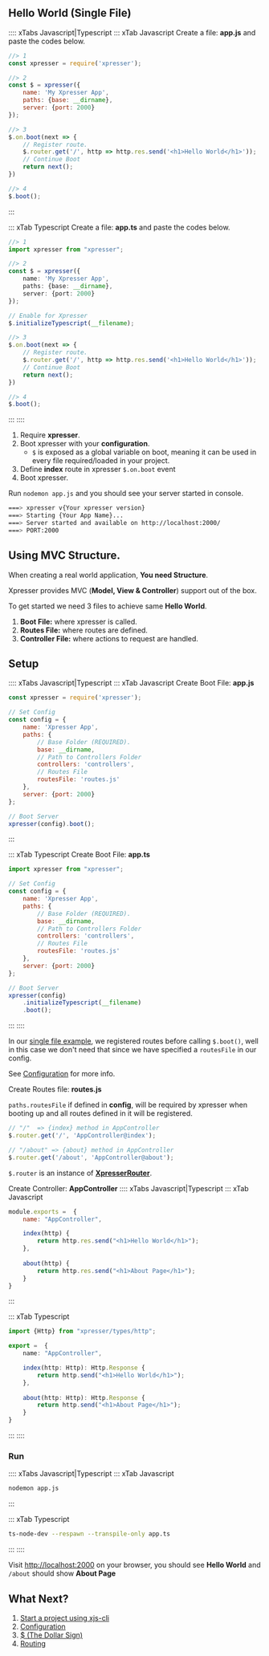 ## Hello World (Single File)
:::: xTabs Javascript|Typescript
::: xTab Javascript
Create a file: **app.js** and paste the codes below.
```javascript
//> 1
const xpresser = require('xpresser');

//> 2
const $ = xpresser({
    name: 'My Xpresser App',
    paths: {base: __dirname},
    server: {port: 2000}
});

//> 3
$.on.boot(next => {
    // Register route.
    $.router.get('/', http => http.res.send('<h1>Hello World</h1>'));
    // Continue Boot    
    return next();
})

//> 4
$.boot();
```
:::

::: xTab Typescript
Create a file: **app.ts** and paste the codes below.
```typescript
//> 1
import xpresser from "xpresser";

//> 2
const $ = xpresser({
    name: 'My Xpresser App',
    paths: {base: __dirname},
    server: {port: 2000}
});

// Enable for Xpresser
$.initializeTypescript(__filename);

//> 3
$.on.boot(next => {
    // Register route.
    $.router.get('/', http => http.res.send('<h1>Hello World</h1>'));
    // Continue Boot    
    return next();
})

//> 4
$.boot();
```
:::
::::

1. Require **xpresser**.
2. Boot xpresser with your **configuration**.
    * `$` is exposed as a global variable on boot, meaning it can be used in every file required/loaded in your project.
3. Define **index** route in xpresser `$.on.boot` event 
4. Boot xpresser.

Run ```nodemon app.js``` and you should see your server started in console.
```sh
===> xpresser v{Your xpresser version}
===> Starting {Your App Name}...
===> Server started and available on http://localhost:2000/
===> PORT:2000
```

## Using MVC Structure.
When creating a real world application, **You need Structure**.

Xpresser provides MVC (**Model, View & Controller**) support out of the box.

To get started we need 3 files to achieve same **Hello World**.

1. **Boot File:** where xpresser is called.
2. **Routes File:** where routes are defined.
3. **Controller File:** where actions to request are handled.


## Setup

:::: xTabs Javascript|Typescript
::: xTab Javascript
Create Boot File: **app.js**
```javascript
const xpresser = require('xpresser');

// Set Config
const config = {
    name: 'Xpresser App',
    paths: {
        // Base Folder (REQUIRED).
        base: __dirname,
        // Path to Controllers Folder
        controllers: 'controllers',
        // Routes File
        routesFile: 'routes.js'
    },
    server: {port: 2000}
};

// Boot Server
xpresser(config).boot();
```
:::

::: xTab Typescript
Create Boot File: **app.ts**
```javascript
import xpresser from "xpresser";

// Set Config
const config = {
    name: 'Xpresser App',
    paths: {
        // Base Folder (REQUIRED).
        base: __dirname,
        // Path to Controllers Folder
        controllers: 'controllers',
        // Routes File
        routesFile: 'routes.js'
    },
    server: {port: 2000}
};

// Boot Server
xpresser(config)
    .initializeTypescript(__filename)
    .boot();
```
:::
::::

In our [single file example](#hello-world-single-file), we registered routes before calling `$.boot()`, well in this case we don't need that since we have specified a `routesFile` in our config.

See [Configuration](./configuration/readme.md) for more info.

Create Routes file: **routes.js**

`paths.routesFile` if defined in **config**, will be required by xpresser when booting up and all routes defined in it will be registered.
```javascript
// "/"  => {index} method in AppController
$.router.get('/', 'AppController@index');

// "/about" => {about} method in AppController
$.router.get('/about', 'AppController@about');
```
`$.router` is an instance of [**XpresserRouter**](../router/readme.md).

Create Controller: **AppController**
:::: xTabs Javascript|Typescript
::: xTab Javascript
```javascript
module.exports =  {
    name: "AppController",

    index(http) {
        return http.res.send("<h1>Hello World</h1>");
    },
    
    about(http) {
        return http.res.send("<h1>About Page</h1>");
    }
}
```
:::

::: xTab Typescript
```typescript
import {Http} from "xpresser/types/http";

export =  {
    name: "AppController",

    index(http: Http): Http.Response {
        return http.send("<h1>Hello World</h1>");
    },
    
    about(http: Http): Http.Response {
        return http.send("<h1>About Page</h1>");
    }
}
```
:::
::::

### Run
:::: xTabs Javascript|Typescript
::: xTab Javascript
```sh
nodemon app.js
```
:::

::: xTab Typescript
```sh
ts-node-dev --respawn --transpile-only app.ts
```
:::
::::

Visit [http://localhost:2000](http://localhost:2000) on your browser, you should see **Hello World** and `/about` should show **About Page**


## What Next?

1. [Start a project using xjs-cli](./getting-started.md)
2. [Configuration](./configuration/readme.md)
3. [$ (The Dollar Sign)](./dollar-sign.md)
4. [Routing](./router/readme.md)
